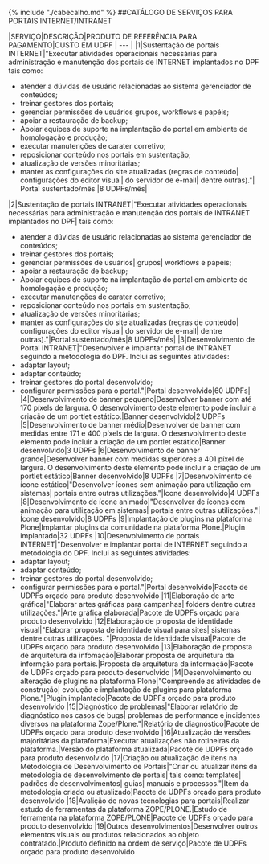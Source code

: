 {% include "./cabecalho.md" %}
##CATÁLOGO DE SERVIÇOS PARA PORTAIS INTERNET/INTRANET

|SERVIÇO|DESCRIÇÃO|PRODUTO DE REFERÊNCIA PARA PAGAMENTO|CUSTO EM UDPF
| --- |
|1|Sustentação de portais INTERNET|"Executar atividades operacionais necessárias para administração e manutenção dos portais de INTERNET implantados no DPF tais como: 
- atender a dúvidas de usuário relacionadas ao sistema gerenciador de conteúdos; 
- treinar gestores dos portais; 
- gerenciar permissões de usuários grupos, workflows e papéis;  
- apoiar a restauração de backup;
- Apoiar equipes de suporte na implantação do portal em ambiente de homologação e produção;
- executar manutenções de carater corretivo;
- reposicionar conteúdo nos portais em sustentação;
- atualização de versões minoritárias;
- manter as configurações do site atualizadas (regras de conteúdo| configurações do editor visual| do servidor de e-mail| dentre outras)."| Portal sustentado/mês |8 UDPFs/mês|

|2|Sustentação de portais INTRANET|"Executar atividades operacionais necessárias para administração e manutenção dos portais de INTRANET implantados no DPF| tais como:
- atender a dúvidas de usuário relacionadas ao sistema gerenciador de conteúdos;
- treinar gestores dos portais;
- gerenciar permissões de usuários| grupos| workflows e papéis;
- apoiar a restauração de backup;
- Apoiar equipes de suporte na implantação do portal em ambiente de homologação e produção;
- executar manutenções de carater corretivo;
- reposicionar conteúdo nos portais em sustentação;
- atualização de versões minoritárias;
- manter as configurações do site atualizadas (regras de conteúdo| configurações do editor visual| do servidor de e-mail| dentre outras)."|Portal sustentado/mês|8 UDPFs/mês|
|3|Desenvolvimento de Portal INTRANET|"Desenvolver e implantar portal de INTRANET seguindo a metodologia do DPF. Inclui as seguintes atividades:
- adaptar layout;
- adaptar conteúdo;
- treinar gestores do portal desenvolvido;
- configurar permissões para o portal."|Portal desenvolvido|60 UDPFs|
|4|Desenvolvimento de banner pequeno|Desenvolver banner com até 170 píxels de largura. O desenvolvimento deste elemento pode incluir a criação de um portlet estático.|Banner desenvolvido|2 UDPFs
|5|Desenvolvimento de banner médio|Desenvolver de banner com medidas entre 171 e  400 píxels de largura. O desenvolvimento deste elemento pode incluir a criação de um portlet estático|Banner desenvolvido|3 UDPFs
|6|Desenvolvimento de banner grande|Desenvolver banner com medidas superiores a 401 píxel de largura. O desenvolvimento deste elemento pode incluir a criação de um portlet estático|Banner desenvolvido|8 UDPFs
|7|Desenvolvimento de ícone estático|"Desenvolver ícones sem animação para utilização em sistemas| portais  entre outras utilizações."|Ícone desenvolvido|4 UDPFs
|8|Desenvolvimento de ícone animado|"Desenvolver de ícones com animação para utilização em sistemas| portais entre outras utilizações."|Ícone desenvolvido|8 UDPFs
|9|Implantação de plugins na plataforma Plone|Implantar plugins da comunidade na plataforma Plone.|Plugin implantado|32 UDPFs
|10|Desenvolvimento de portais INTERNET|"Desenvolver e implantar portal de INTERNET seguindo a metodologia do DPF. Inclui as seguintes atividades:
- adaptar layout;
- adaptar conteúdo;
- treinar gestores do portal desenvolvido;
- configurar permissões para o portal."|Portal desenvolvido|Pacote de UDPFs orçado para produto desenvolvido 
|11|Elaboração de arte gráfica|"Elaborar artes gráficas para campanhas| folders dentre outras utilizações."|Arte gráfica elaborada|Pacote de UDPFs orçado para produto desenvolvido 
|12|Elaboração de proposta de identidade visual|"Elaborar proposta de identidade visual para sites| sistemas dentre outras utilizações. "|Proposta de identidade visual|Pacote de UDPFs orçado para produto desenvolvido 
|13|Elaboração de proposta de arquitetura da infomação|Elaborar proposta de arquitetura da informção para portais.|Proposta de arquitetura da informação|Pacote de UDPFs orçado para produto desenvolvido 
|14|Desenvolvimento ou alteração de  plugins na plataforma Plone|"Compreende as atividades de construção| evolução e implantação de plugins para plataforma Plone."|Plugin implantado|Pacote de UDPFs orçado para produto desenvolvido 
|15|Diagnóstico de problemas|"Elaborar relatório de diagnóstico nos casos de bugs| problemas de performance e incidentes diversos na plataforma Zope/Plone."|Relatório de diagnóstico|Pacote de UDPFs orçado para produto desenvolvido 
|16|Atualização de versões majoritárias da plataforma|Executar atualizações não rotineiras da plataforma.|Versão do plataforma atualizada|Pacote de UDPFs orçado para produto desenvolvido 
|17|Criação ou atualização de itens na Metodologia de  Desenvolvimento de Portais|"Criar ou atualizar itens da metodologia de desenvolvimento de portais| tais como: templates| padrões de desenvolvimentos| guias| manuais e processos."|Item da metodologia criado ou atualizado|Pacote de UDPFs orçado para produto desenvolvido 
|18|Avalição de novas tecnologias para portais|Realizar estudo de ferramentas da plataforma ZOPE/PLONE.|Estudo de ferramenta na plataforma ZOPE/PLONE|Pacote de UDPFs orçado para produto desenvolvido 
|19|Outros desenvolvimentos|Desenvolver outros elementos visuais ou produtos relacionados ao objeto contratado.|Produto definido na ordem de serviço|Pacote de UDPFs orçado para produto desenvolvido 
